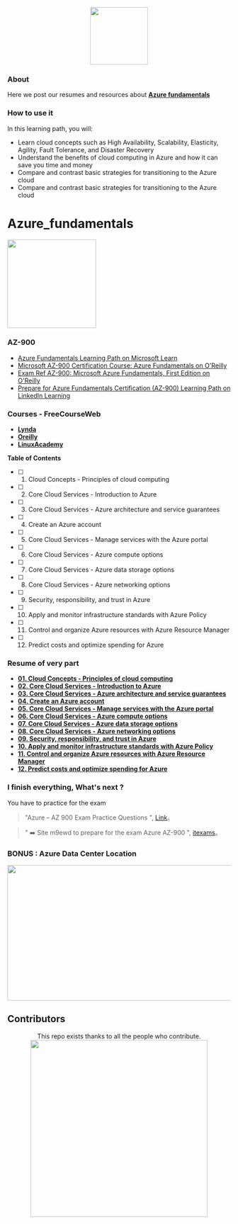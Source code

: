 <p align="center">
    <img src="https://i.imgur.com/jm1e5Hk.jpg" height="130">
</p>

### About 
Here we post our resumes and resources about **[Azure fundamentals](https://docs.microsoft.com/en-us/learn/paths/azure-fundamentals/ "Azure fundamentals")**

### How to use it 
In this learning path, you will:

- Learn cloud concepts such as High Availability, Scalability, Elasticity, Agility, Fault Tolerance, and Disaster Recovery
- Understand the benefits of cloud computing in Azure and how it can save you time and money
- Compare and contrast basic strategies for transitioning to the Azure cloud
- Compare and contrast basic strategies for transitioning to the Azure cloud

# Azure_fundamentals

<img src="https://docs.microsoft.com/en-us/media/learn/certification/badges/microsoft-certified-fundamentals-badge.svg" width="200" height="200">


### AZ-900
-  [Azure Fundamentals Learning Path on Microsoft Learn](https://docs.microsoft.com/en-us/learn/paths/azure-fundamentals/index)
-  [Microsoft AZ-900 Certification Course: Azure Fundamentals on O'Reilly](https://learning.oreilly.com/videos/microsoft-az-900-certification/10009AZ900454545)
-  [Exam Ref AZ-900: Microsoft Azure Fundamentals, First Edition on O'Reilly](https://learning.oreilly.com/library/view/exam-ref-az-900/9780135732199/)
-  [Prepare for Azure Fundamentals Certification (AZ-900) Learning Path on LinkedIn Learning](https://www.linkedin.com/learning/paths/prepare-for-azure-fundamentals-certification-az-900)

### Courses - FreeCourseWeb
- **[Lynda](https://www.1377x.to/torrent/4020123/FreeCourseWeb-Lynda-Exam-Prep-Microsoft-Azure-Fundamentals-AZ-900/ "Lynda-Exam-Prep-Microsoft-Azure-Fundamentals-AZ-900")**
- **[Oreilly](https://www.1377x.to/torrent/3839616/FreeCourseWeb-Oreilly-Microsoft-AZ-900-Certification-Course-Azure-Fundamentals/ "Lynda-Exam-Prep-Microsoft-Azure-Fundamentals-AZ-900")**
- **[LinuxAcademy](https://www.1377x.to/torrent/3910842/FreeCourseWeb-LinuxAcademy-Microsoft-Azure-Fundamentals-AZ-900-Exam-Prep/ "Lynda-Exam-Prep-Microsoft-Azure-Fundamentals-AZ-900")**


**Table of Contents**

- [ ] 01. Cloud Concepts - Principles of cloud computing
- [ ] 02. Core Cloud Services - Introduction to Azure
- [ ] 03. Core Cloud Services - Azure architecture and service guarantees
- [ ] 04. Create an Azure account
- [ ] 05. Core Cloud Services - Manage services with the Azure portal
- [ ] 06. Core Cloud Services - Azure compute options
- [ ] 07. Core Cloud Services - Azure data storage options
- [ ] 08. Core Cloud Services - Azure networking options
- [ ] 09. Security, responsibility, and trust in Azure
- [ ] 10. Apply and monitor infrastructure standards with Azure Policy
- [ ] 11. Control and organize Azure resources with Azure Resource Manager
- [ ] 12. Predict costs and optimize spending for Azure

### Resume of very part
- **[01. Cloud Concepts - Principles of cloud computing](https://github.com/hamza-ezzahiry/azure_fundamentals/blob/master/01_Cloud_Concepts_Principles_of_cloud_computing.md)**
- **[02. Core Cloud Services - Introduction to Azure](https://github.com/hamza-ezzahiry/azure_fundamentals/blob/master/02_Core_Cloud_Services_Introduction_to_Azure.md)**
- **[03. Core Cloud Services - Azure architecture and service guarantees](https://github.com/hamza-ezzahiry/azure_fundamentals/blob/master/03_Core_Cloud_Services_Azure_architecture_and_service_guarantees.md)**
- **[04. Create an Azure account](https://github.com/hamza-ezzahiry/azure_fundamentals/blob/master/04_Create_an_Azure_account.md)**
- **[05. Core Cloud Services - Manage services with the Azure portal](https://github.com/hamza-ezzahiry/azure_fundamentals/blob/master/05_Core_Cloud_Services_Manage_services_with_the_Azure_portal.md)**
- **[06. Core Cloud Services - Azure compute options](https://github.com/hamza-ezzahiry/azure_fundamentals/blob/master/06_Core_Cloud_Services_Azure_compute_options.md)**
- **[07. Core Cloud Services - Azure data storage options](https://github.com/hamza-ezzahiry/azure_fundamentals/blob/master/07_Core_Cloud_Services_Azure_data_storage_options.md)**
- **[08. Core Cloud Services - Azure networking options](https://github.com/hamza-ezzahiry/azure_fundamentals/blob/master/08_Core_Cloud_Services_Azure_networking_options.md)**
- **[09. Security, responsibility, and trust in Azure](https://github.com/hamza-ezzahiry/azure_fundamentals/blob/master/09_Security_responsibility_and_trust_in_Azure.md)**
- **[10. Apply and monitor infrastructure standards with Azure Policy](https://github.com/hamza-ezzahiry/azure_fundamentals/blob/master/10_Apply_and_monitor_infrastructure_standards_with_Azure_Policy.md)**
- **[11. Control and organize Azure resources with Azure Resource Manager](https://github.com/hamza-ezzahiry/azure_fundamentals/blob/master/11_Control_and_organize_Azure_resources_with_Azure_Resource_Manager.md)**
- **[12. Predict costs and optimize spending for Azure](https://github.com/hamza-ezzahiry/azure_fundamentals/blob/master/12_Predict_costs_and_optimize_spending_for_Azure.md)**

### I finish everything, What's next ?

You have to practice for the exam 
                    
> "Azure – AZ 900 Exam Practice Questions ", [Link](https://www.youtube.com/watch?v=vhq4a3eDgOo&list=PLdqqOBmV4WseQr44hXtINfKMwEkSaleoh)。

> " ➡️ Site m9ewd to prepare for the exam Azure AZ-900 ", [itexams](https://www.itexams.com/exam/AZ-900)。


### BONUS : Azure Data Center Location

<img src="https://joranmarkx.files.wordpress.com/2014/09/2014-09-15_21h45_08.png" width="621" height="306">

## Contributors

<p align="center"> This repo exists thanks to all the people who contribute.<br>
<a href="https://github.com/hamza-ezzahiry/azure_fundamentals/graphs/contributors">
 <img src="https://i.imgur.com/eYNbyDR.png" height="400" />
</a></p>
